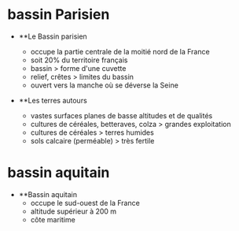 # bassin Parisien

- **Le Bassin parisien 
	- occupe la partie centrale de la moitié nord de la France
	- soit 20% du territoire français 
	- bassin > forme d'une cuvette
	- relief, crêtes > limites du bassin
	- ouvert vers la manche où se déverse la Seine

- **Les terres autours
	- vastes surfaces planes de basse altitudes et de qualités
	- cultures de céréales, betteraves, colza > grandes exploitation
	- cultures de céréales > terres humides 
	- sols calcaire (perméable) > très fertile

# bassin aquitain

- **Bassin aquitain
	- occupe le sud-ouest de la France
	- altitude supérieur à 200 m
	- côte maritime 



